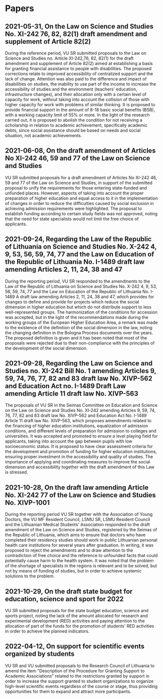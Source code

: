 # Papers

## 2021-05-31, On the Law on Science and Studies No. XI-242 76, 82, 82(1) draft amendment and supplement of Article 82(2)

During the reference period, VU SR submitted proposals to the Law on
Science and Studies no. Article XI-242,76, 82, 82(1) for the draft
amendment and supplement of Article 82(2) aimed at establishing a basis
for granting financial assistance to people with disabilities. The
proposed corrections relate to improved accessibility of centralized
support and the lack of change. Attention was also paid to the
difference and impact of disabilities on studies, the inability to use
part of the income to increase the accessibility of studies and the
environment (teachers\' education, infrastructure changes), and their
allocation only with a certain level of capacity for work, without
taking into account the collision of those with higher capacity for work
with problems of similar thinking. It is proposed to provide financial
support in the amount of 8-18 basic social benefits (BSB), with a
working capacity limit of 55% or more. In the light of the research
carried out, it is proposed to abolish the condition for not receiving a
scholarship in relation to academic achievement, specifically academic
debts, since social assistance should be based on needs and social
situation, not academic achievements.

## 2021-06-08, On the draft amendment of Articles No XI-242 46, 59 and 77 of the Law on Science and Studies

VU SR submitted proposals for a draft amendment of Articles No XI-242
46, 59 and 77 of the Law on Science and Studies, in support of the
submitted proposal to unify the requirements for those entering
state-funded and unfunded places. However, aspects of taking into
account the proper preparation of higher education and equal access to
it in the implementation of changes in order to reduce the difficulties
caused by social exclusion in achieving admission requirements were
highlighted. The proposal to establish funding according to certain
study fields was not approved, noting that the need for state
specialists would not limit the free choice of applicants.

## 2021-09-24, Regarding the Law of the Republic of Lithuania on Science and Studies No. X-242 4, 9, 53, 56, 59, 74, 77 and the Law on Education of the Republic of Lithuania No. I-1489 draft law amending Articles 2, 11, 24, 38 and 47

During the reporting period, VU SR responded to the amendments to the
Law of the Republic of Lithuania on Science and Studies No. X-242 4, 9,
53, 56, 59, 74, 77 and the Law on Education of the Republic of Lithuania
No. I-1489 A draft law amending Articles 2, 11, 24, 38 and 47, which
provides for changes to define and provide for projects which reduce the
social dimension in higher education but which do not distribute support
to less well-represented groups. The harmonization of the conditions for
accession was accepted, but in the light of the recommendations made
during the working groups of the European Higher Education Area, a
remark was made to the existence of the definition of the social
dimension in the law, noting the changing definition in the Bologna
Process documents over the years. The proposed definition is given and
it has been noted that most of the proposals were rejected due to their
non-compliance with the principles of the development of the social
dimension.

## 2021-09-28, Regarding the Law on Science and Studies no. XI-242 Bill No. 1 amending Articles 9, 59, 74, 76, 77, 82 and 83 draft law No. XIVP-562 and Education Act no. I-1489 Draft Law amending Article 11 draft law No. XIVP-563

The proposals of VU SR in the Seimas Committee on Education and Science
on the Law on Science and Studies No. XI-242 amending Articles 9, 59,
74, 76, 77, 82 and 83 draft law No. XIVP-562 and Education Act No.
I-1489 Article 11 draft law No. XIVP-563, which proposes amendments
related to the financing of higher education institutions, equalization
of admission conditions, and different levels of preparation for
admission to colleges and universities. It was accepted and promoted to
ensure a level playing field for applicants, taking into account the gap
between pupils with low socioeconomic status. It is proposed to have
clear assessment criteria for the development and promotion of funding
for higher education institutions, ensuring proper investment in the
accessibility and quality of studies. The importance of applying and
coordinating measures to improve the social dimension and accessibility
together with the draft amendment of this Law is stressed.

## 2021-10-28, On the draft law amending Article No. XI-242 77 of the Law on Science and Studies No. XIVP-1001

During the reporting period VU SR together with the Association of Young
Doctors, the VU MF Resident Council, LSMU SR, LSMU Resident Council and
the Lithuanian Medical Students\' Association responded to the draft
amendment of the Law on Science and Studies, registered by the Seimas of
the Republic of Lithuania, which aims to ensure that doctors who have
completed their residency studies should work in public Lithuanian
personal health care institutions for several years after graduation. In
writing, it was proposed to reject the amendments and to draw attention
to the contradiction of free choice and the reference to unfounded facts
that could potentially cause harm to the health system. It was noted
that the problem of the shortage of specialists in the regions is
relevant and to be solved, but not by means of funding of studies, but
in order to achieve systemic solutions to the problem.

## 2021-10-29, On the draft state budget for education, science and sport for 2022

VU SR submitted proposals for the state budget education, science and
sports project, noting the lack of the amount allocated for research and
experimental development (RED) activities and paying attention to the
allocation of part of the funds for the promotion of students\' RED
activities in order to achieve the planned indicators.

## 2022-04-12, On support for scientific events organized by students

VU SR and VU submitted proposals to the Research Council of Lithuania to
amend the item \"Description of the Procedure for Granting Support to
Academic Associations\" related to the restrictions granted by support
in order to increase the support granted to student organizations to
organize high-level scientific events regardless of the course or stage,
thus providing opportunities for them to expand and attract more
participants.
